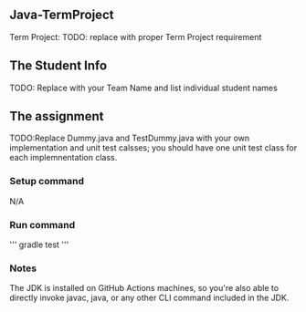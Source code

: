 ## Java-TermProject
Term Project: 
TODO: replace with proper Term Project requirement

## The Student Info
TODO: Replace with your Team Name and list individual student names

## The assignment
TODO:Replace Dummy.java and TestDummy.java with your own implementation and unit test calsses; you should have one unit test class for each implemnentation class.

### Setup command
N/A

### Run command
'''
gradle test
'''

### Notes
The JDK is installed on GitHub Actions machines, so you're also able to directly invoke javac, java, or any other CLI command included in the JDK.
